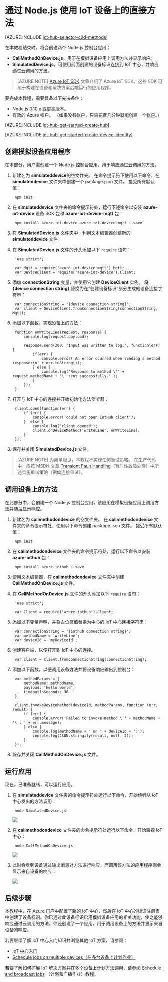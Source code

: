 <properties
    pageTitle="Azure IoT 中心直接方法 (Node) | Azure"
    description="如何使用 Azure IoT 中心直接方法。 使用 Azure IoT SDK for Node.js 实现包含直接方法的模拟设备应用和调用直接方法的服务应用。"
    services="iot-hub"
    documentationcenter=""
    author="nberdy"
    manager="timlt"
    editor=""
    translationtype="Human Translation" />
<tags
    ms.assetid="ea9c73ca-7778-4e38-a8f1-0bee9d142f04"
    ms.service="iot-hub"
    ms.devlang="na"
    ms.topic="article"
    ms.tgt_pltfrm="na"
    ms.workload="na"
    ms.date="04/05/2017"
    wacn.date="05/08/2017"
    ms.author="nberdy"
    ms.custom="H1Hack27Feb2017"
    ms.sourcegitcommit="2c4ee90387d280f15b2f2ed656f7d4862ad80901"
    ms.openlocfilehash="b28f398b50145202513c2aa5189ce9fd75f698e5"
    ms.lasthandoff="04/28/2017" />

# <a name="use-direct-methods-on-your-iot-device-with-nodejs"></a>通过 Node.js 使用 IoT 设备上的直接方法
[AZURE.INCLUDE [iot-hub-selector-c2d-methods](../../includes/iot-hub-selector-c2d-methods.md)]

在本教程结束时，将会创建两个 Node.js 控制台应用：

* **CallMethodOnDevice.js**，用于在模拟设备应用上调用方法并显示响应。
* **SimulatedDevice.js**，可使用前面创建的设备标识连接到 IoT 中心，并响应通过云调用的方法。

> [AZURE.NOTE]
> [Azure IoT SDK][lnk-hub-sdks] 文章介绍了 Azure IoT SDK，这些 SDK 可用于构建在设备和解决方案后端运行的应用程序。
> 
> 

要完成本教程，需要具备以下先决条件：

* Node.js 0.10.x 或更高版本。
* 有效的 Azure 帐户。 （如果没有帐户，只需花费几分钟就能创建一个[帐户][lnk-free-trial]。）

[AZURE.INCLUDE [iot-hub-get-started-create-hub](../../includes/iot-hub-get-started-create-hub.md)]

[AZURE.INCLUDE [iot-hub-get-started-create-device-identity](../../includes/iot-hub-get-started-create-device-identity.md)]

## <a name="create-a-simulated-device-app"></a>创建模拟设备应用程序
在本部分，用户需创建一个 Node.js 控制台应用，用于响应通过云调用的方法。

1. 新建名为 **simulateddevice**的空文件夹。 在命令提示符下使用以下命令，在 **simulateddevice** 文件夹中创建一个 package.json 文件。 接受所有默认值：

        npm init

2. 在 **simulateddevice** 文件夹的命令提示符处，运行下述命令以安装 **azure-iot-device** 设备 SDK 包和 **azure-iot-device-mqtt** 包：

        npm install azure-iot-device azure-iot-device-mqtt --save

3. 在 **SimulatedDevice.js** 文件夹中，利用文本编辑器创建新的 **simulateddevice** 文件。
4. 在 **SimulatedDevice.js** 文件的开头添加以下 `require` 语句：

        'use strict';

        var Mqtt = require('azure-iot-device-mqtt').Mqtt;
        var DeviceClient = require('azure-iot-device').Client;

5. 添加 **connectionString** 变量，并使用它创建 **DeviceClient** 实例。 将 **{device connection string}** 替换为在“创建设备标识”部分生成的设备连接字符串：

        var connectionString = '{device connection string}';
        var client = DeviceClient.fromConnectionString(connectionString, Mqtt);

6. 添加以下函数，实现设备上的方法：

        function onWriteLine(request, response) {
            console.log(request.payload);

            response.send(200, 'Input was written to log.', function(err) {
                if(err) {
                    console.error('An error ocurred when sending a method response:\n' + err.toString());
                } else {
                    console.log('Response to method \'' + request.methodName + '\' sent successfully.' );
                }
            });
        }

7. 打开与 IoT 中心的连接并开始初始化方法侦听器：

        client.open(function(err) {
            if (err) {
                console.error('could not open IotHub client');
            }  else {
                console.log('client opened');
                client.onDeviceMethod('writeLine', onWriteLine);
            }
        });

8. 保存并关闭 **SimulatedDevice.js** 文件。

> [AZURE.NOTE]
> 为简单起见，本教程不实现任何重试策略。 在生产代码中，应按 MSDN 文章 [Transient Fault Handling][lnk-transient-faults]（暂时性故障处理）中所述实施重试策略（例如连接重试）。
> 
> 

## <a name="call-a-method-on-a-device"></a>调用设备上的方法
在此部分中，会创建一个 Node.js 控制台应用，该应用在模拟设备应用上调用方法并随后显示响应。

1. 新建名为 **callmethodondevice** 的空文件夹。 在 **callmethodondevice** 文件夹的命令提示符处，使用以下命令创建 package.json 文件。 接受所有默认值：

        npm init

2. 在 **callmethodondevice** 文件夹的命令提示符处，运行以下命令以安装 **azure-iothub** 包：

        npm install azure-iothub --save

3. 使用文本编辑器，在 **callmethodondevice** 文件夹中创建 **CallMethodOnDevice.js** 文件。
4. 在 **CallMethodOnDevice.js** 文件的开头添加以下 `require` 语句：

        'use strict';

        var Client = require('azure-iothub').Client;

5. 添加以下变量声明，并将占位符值替换为中心的 IoT 中心连接字符串：

        var connectionString = '{iothub connection string}';
        var methodName = 'writeLine';
        var deviceId = 'myDeviceId';

6. 创建客户端，以便打开到 IoT 中心的连接。

        var client = Client.fromConnectionString(connectionString);

7. 添加以下函数，以便调用设备方法并将设备响应输出到控制台：

        var methodParams = {
            methodName: methodName,
            payload: 'hello world',
            timeoutInSeconds: 30
        };

        client.invokeDeviceMethod(deviceId, methodParams, function (err, result) {
            if (err) {
                console.error('Failed to invoke method \'' + methodName + '\': ' + err.message);
            } else {
                console.log(methodName + ' on ' + deviceId + ':');
                console.log(JSON.stringify(result, null, 2));
            }
        });

8. 保存并关闭 **CallMethodOnDevice.js** 文件。

## <a name="run-the-apps"></a>运行应用
现在，已准备就绪，可以运行应用。

1. 在 **simulateddevice** 文件夹的命令提示符处运行以下命令，开始侦听从 IoT 中心发出的方法调用：

        node SimulatedDevice.js

    ![][7]
2. 在 **callmethodondevice** 文件夹的命令提示符处运行以下命令，开始监视 IoT 中心：

        node CallMethodOnDevice.js 

    ![][8]
3. 此时会看到设备通过输出消息对方法进行响应，而调用该方法的应用程序则会显示来自设备的响应：

    ![][9]

## <a name="next-steps"></a>后续步骤

本教程中，在 Azure 门户中配置了新的 IoT 中心，然后在 IoT 中心的标识注册表中创建了设备标识。你已通过此设备标识启用模拟设备应用的相关功能，使之能够响应通过云调用的方法。你还创建了一个应用，用于调用设备上的方法并显示来自设备的响应。

若要继续了解 IoT 中心入门知识并浏览其他 IoT 方案，请参阅：

* [IoT 中心入门]
* [Schedule jobs on multiple devices（在多台设备上计划作业）][lnk-devguide-jobs]

若要了解如何扩展 IoT 解决方案并在多个设备上计划方法调用，请参阅 [Schedule and broadcast jobs][lnk-tutorial-jobs] （计划和广播作业）教程。

<!-- Images. -->
[7]: ./media/iot-hub-node-node-direct-methods/run-simulated-device.png
[8]: ./media/iot-hub-node-node-direct-methods/run-callmethodondevice.png
[9]: ./media/iot-hub-node-node-direct-methods/methods-output.png

<!-- Links -->
[lnk-transient-faults]: https://msdn.microsoft.com/zh-cn/library/hh680901(v=pandp.50).aspx

[lnk-dev-setup]: https://github.com/Azure/azure-iot-sdk-node/tree/master/doc/node-devbox-setup.md

[lnk-hub-sdks]: /documentation/articles/iot-hub-devguide-sdks/
[lnk-free-trial]: /pricing/1rmb-trial/
[lnk-portal]: https://portal.azure.cn/

[lnk-devguide-jobs]: /documentation/articles/iot-hub-devguide-jobs/
[lnk-tutorial-jobs]: /documentation/articles/iot-hub-node-node-schedule-jobs/
[lnk-devguide-methods]: /documentation/articles/iot-hub-devguide-direct-methods/
[lnk-devguide-mqtt]: /documentation/articles/iot-hub-mqtt-support/

[Send Cloud-to-Device messages with IoT Hub]: /documentation/articles/iot-hub-csharp-csharp-c2d/
[Process Device-to-Cloud messages]: /documentation/articles/iot-hub-csharp-csharp-process-d2c/
[IoT 中心入门]: /documentation/articles/iot-hub-node-node-getstarted/

<!--Update_Description:update meta properties-->